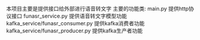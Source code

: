 本项目主要是提供接口给外部进行语音转文字
主要的功能类: main.py                            提供http协议接口
             funasr_service.py                   提供语音转文字模型功能
             kafka_service/funasr_consumer.py    提供kafka消费者功能
             kafka_service/funasr_producer.py    提供kafka生产者功能